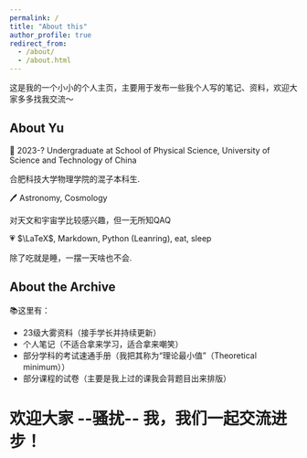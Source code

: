 ```yaml
---
permalink: /
title: "About this"
author_profile: true
redirect_from: 
  - /about/
  - /about.html
---
```


这是我的一个小小的个人主页，主要用于发布一些我个人写的笔记、资料，欢迎大家多多找我交流～

## About Yu
📖 2023-?  Undergraduate at School of Physical Science, University of Science and Technology of China

合肥科技大学物理学院的混子本科生.

🖊️ Astronomy, Cosmology

对天文和宇宙学比较感兴趣，但一无所知QAQ

💗 $\LaTeX$, Markdown, Python (Leanring), eat, sleep

除了吃就是睡，一摆一天啥也不会.

## About the Archive
📚这里有：
- 23级大雾资料（接手学长并持续更新）
- 个人笔记（不适合拿来学习，适合拿来嘲笑）
- 部分学科的考试速通手册（我把其称为“理论最小值”（Theoretical minimum））
- 部分课程的试卷（主要是我上过的课我会背题目出来排版）

# 欢迎大家 --骚扰-- 我，我们一起交流进步！
